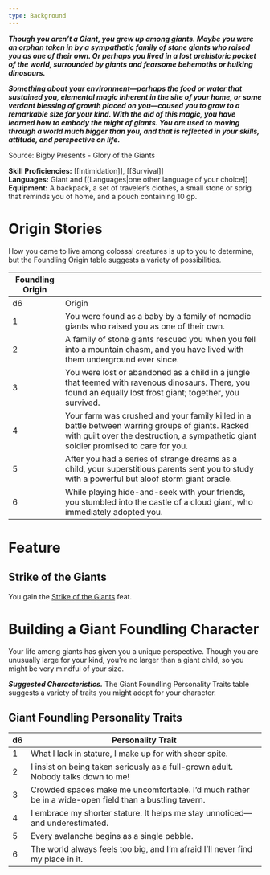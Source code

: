 ```yaml
---
type: Background
---
```

**_Though you aren’t a Giant, you grew up among giants. Maybe you were an orphan taken in by a sympathetic family of stone giants who raised you as one of their own. Or perhaps you lived in a lost prehistoric pocket of the world, surrounded by giants and fearsome behemoths or hulking dinosaurs._**

_**Something about your environment—perhaps the food or water that sustained you, elemental magic inherent in the site of your home, or some verdant blessing of growth placed on you—caused you to grow to a remarkable size for your kind. With the aid of this magic, you have learned how to embody the might of giants. You are used to moving through a world much bigger than you, and that is reflected in your skills, attitude, and perspective on life.**_

Source: Bigby Presents - Glory of the Giants

**Skill Proficiencies:** [[Intimidation]], [[Survival]]  
**Languages:** Giant and [[Languages|one other language of your choice]]  
**Equipment:** A backpack, a set of traveler’s clothes, a small stone or sprig that reminds you of home, and a pouch containing 10 gp.

# Origin Stories

How you came to live among colossal creatures is up to you to determine, but the Foundling Origin table suggests a variety of possibilities.

|Foundling Origin|   |
|---|---|
|d6|Origin|
|1|You were found as a baby by a family of nomadic giants who raised you as one of their own.|
|2|A family of stone giants rescued you when you fell into a mountain chasm, and you have lived with them underground ever since.|
|3|You were lost or abandoned as a child in a jungle that teemed with ravenous dinosaurs. There, you found an equally lost frost giant; together, you survived.|
|4|Your farm was crushed and your family killed in a battle between warring groups of giants. Racked with guilt over the destruction, a sympathetic giant soldier promised to care for you.|
|5|After you had a series of strange dreams as a child, your superstitious parents sent you to study with a powerful but aloof storm giant oracle.|
|6|While playing hide-and-seek with your friends, you stumbled into the castle of a cloud giant, who immediately adopted you.|

# Feature

## Strike of the Giants

You gain the [Strike of the Giants](http://dnd5e.wikidot.com/feat:strike-of-the-giants) feat.

# Building a Giant Foundling Character

Your life among giants has given you a unique perspective. Though you are unusually large for your kind, you’re no larger than a giant child, so you might be very mindful of your size.

**_Suggested Characteristics._** The Giant Foundling Personality Traits table suggests a variety of traits you might adopt for your character.

## Giant Foundling Personality Traits

|d6|Personality Trait|
|---|---|
|1|What I lack in stature, I make up for with sheer spite.|
|2|I insist on being taken seriously as a full-grown adult. Nobody talks down to me!|
|3|Crowded spaces make me uncomfortable. I’d much rather be in a wide-open field than a bustling tavern.|
|4|I embrace my shorter stature. It helps me stay unnoticed—and underestimated.|
|5|Every avalanche begins as a single pebble.|
|6|The world always feels too big, and I’m afraid I’ll never find my place in it.|